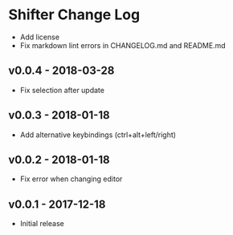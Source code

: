 # Shifter Change Log

- Add license
- Fix markdown lint errors in CHANGELOG.md and README.md

## v0.0.4 - 2018-03-28

- Fix selection after update

## v0.0.3 - 2018-01-18

- Add alternative keybindings (ctrl+alt+left/right)

## v0.0.2 - 2018-01-18

- Fix error when changing editor

## v0.0.1 - 2017-12-18

- Initial release
